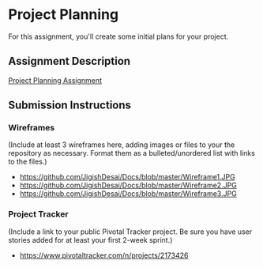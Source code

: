 # Project Planning
For this assignment, you'll create some initial plans for your project.

## Assignment Description
[Project Planning Assignment](https://education.launchcode.org/liftoff/assignments/planning/)

## Submission Instructions

### Wireframes

(Include at least 3 wireframes here, adding images or files to your the repository as necessary. Format them as a bulleted/unordered list with links to the files.)

* https://github.com/JigishDesai/Docs/blob/master/Wireframe1.JPG
* https://github.com/JigishDesai/Docs/blob/master/Wireframe2.JPG
* https://github.com/JigishDesai/Docs/blob/master/Wireframe3.JPG

### Project Tracker

(Include a link to your public Pivotal Tracker project. Be sure you have user stories added for at least your first 2-week sprint.)

* https://www.pivotaltracker.com/n/projects/2173426